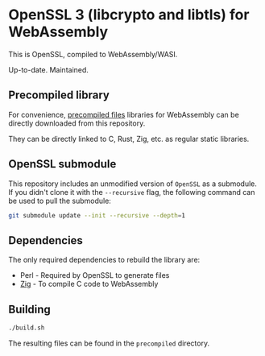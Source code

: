 # OpenSSL 3 (libcrypto and libtls) for WebAssembly

This is OpenSSL, compiled to WebAssembly/WASI.

Up-to-date. Maintained. 

## Precompiled library

For convenience, [precompiled files](precompiled/) libraries for WebAssembly can be directly downloaded from this repository.

They can be directly linked to C, Rust, Zig, etc. as regular static libraries.

## OpenSSL submodule

This repository includes an unmodified version of `OpenSSL` as a submodule. If you didn't clone it with the `--recursive` flag, the following command can be used to pull the submodule:

```sh
git submodule update --init --recursive --depth=1
```

## Dependencies

The only required dependencies to rebuild the library are:

* Perl - Required by OpenSSL to generate files
* [Zig](https://www.ziglang.org) - To compile C code to WebAssembly

## Building

```sh
./build.sh
```

The resulting files can be found in the `precompiled` directory.

